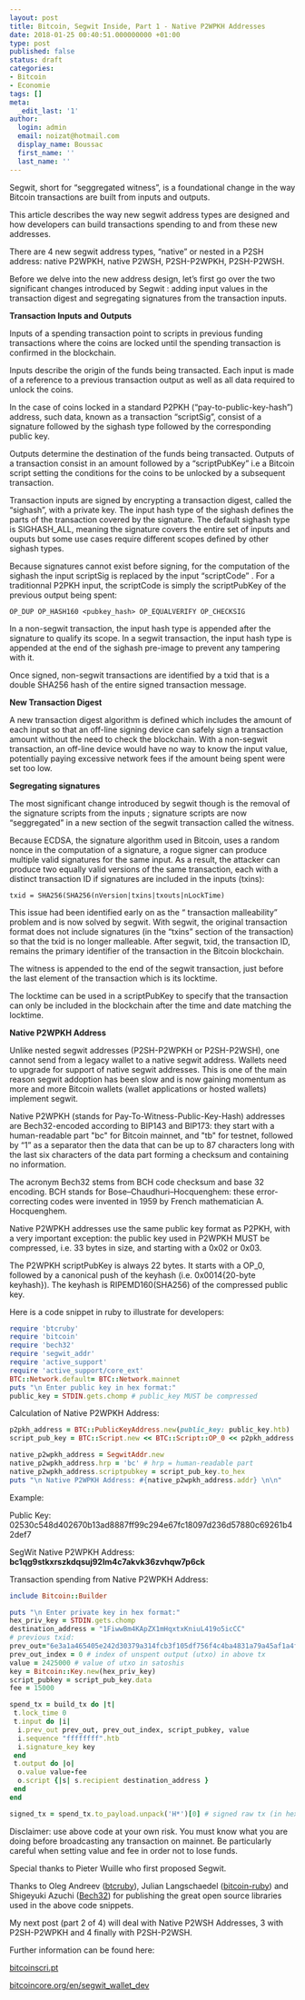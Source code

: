 ```yaml
---
layout: post
title: Bitcoin, Segwit Inside, Part 1 - Native P2WPKH Addresses
date: 2018-01-25 00:40:51.000000000 +01:00
type: post
published: false
status: draft
categories:
- Bitcoin
- Economie
tags: []
meta:
  _edit_last: '1'
author:
  login: admin
  email: noizat@hotmail.com
  display_name: Boussac
  first_name: ''
  last_name: ''
---
```

Segwit, short for “seggregated witness”, is a foundational change in the way Bitcoin transactions  are built from inputs and outputs.

This article describes the way new segwit address types are designed and how developers can build transactions spending to and from these new addresses.

There are 4 new segwit address types, “native” or nested in a P2SH address: native P2WPKH, native P2WSH, P2SH-P2WPKH, P2SH-P2WSH.

Before we delve into the new address design, let’s first go over the two significant changes introduced by Segwit : adding input values in the transaction digest and segregating signatures from the transaction inputs.


**Transaction Inputs and Outputs**

Inputs of a spending transaction point to scripts in previous funding transactions where the coins are locked until the spending transaction is confirmed in the blockchain. 

Inputs describe the origin of the funds being transacted. Each input is made of a reference to a previous transaction output as well as all data required to unlock the coins.

In the case of coins locked in a standard P2PKH (“pay-to-public-key-hash”) address, such data, known as a transaction “scriptSig”, consist of a signature followed by the sighash type followed by the corresponding public key.

Outputs determine the destination of the funds being transacted.
Outputs of a transaction consist in an amount followed by a “scriptPubKey” i.e a Bitcoin script setting the conditions for the coins to be unlocked by a subsequent transaction.

Transaction inputs are signed by encrypting a transaction digest, called the “sighash”, with a private key. 
The input hash type of the sighash defines the parts of the transaction covered by the signature.
The default sighash type is SIGHASH_ALL, meaning the signature covers the entire set of inputs and ouputs but some use cases require different scopes defined by other sighash types.

Because signatures cannot exist before signing, for the computation of the sighash the input scriptSig is replaced by the input “scriptCode” . 
For a traditionnal P2PKH input, the scriptCode is simply the scriptPubKey of the previous output being spent:

`OP_DUP OP_HASH160 <pubkey_hash> OP_EQUALVERIFY OP_CHECKSIG`

In a non-segwit transaction, the input hash type is appended after the signature to qualify its scope.
In a segwit transaction, the input hash type is appended at the end of the sighash pre-image to prevent any tampering with it.

Once signed, non-segwit transactions are identified by a txid that is a double SHA256 hash of the entire signed transaction message. 


**New Transaction Digest**

A new transaction digest algorithm is defined which includes the amount of each input so that an off-line signing device can safely sign a transaction amount without the need to check the blockchain. 
With a non-segwit transaction, an off-line device would have no way to know the input value, potentially paying excessive network fees if the amount being spent were set too low.


**Segregating signatures**

The most significant change introduced by segwit though is the removal of the signature scripts from the inputs ; signature scripts are now “seggregated” in a new section of the segwit transaction called the witness.


Because ECDSA, the signature algorithm used in Bitcoin, uses a random nonce in the  computation of a signature, a rogue signer can produce multiple valid signatures for the same input.
As a result, the attacker can produce two equally valid versions of the same transaction, each with a distinct transaction ID if signatures are included in the inputs (txins):

`txid = SHA256(SHA256(nVersion|txins|txouts|nLockTime)`

This issue had been identified early on as the “ transaction malleability” problem and is now solved by segwit.
With segwit, the original transaction format does not include signatures (in the “txins” section of the transaction) so that the txid is no longer malleable.
After segwit, txid, the transaction ID, remains the primary identifier of the transaction in the Bitcoin blockchain.

The witness is appended to the end of the segwit transaction, just before the last element of the transaction which is its locktime.

The locktime can be used in a scriptPubKey to specify that the transaction can only be included in the blockchain after the time and date matching the locktime.


**Native P2WPKH Address**

Unlike nested segwit addresses (P2SH-P2WPKH or P2SH-P2WSH), one cannot send from a legacy wallet to a native segwit address. Wallets need to upgrade for support of native segwit addresses. This is one of the main reason segwit addoption has been slow and is now gaining momentum as more and more Bitcoin wallets (wallet applications or hosted wallets) implement segwit.

Native P2WPKH (stands for Pay-To-Witness-Public-Key-Hash) addresses are Bech32-encoded according to BIP143 and BIP173: they start with a human-readable part "bc" for Bitcoin mainnet, and "tb" for testnet, followed by “1” as a separator then the data that can be up to 87 characters long with the last six characters of the data part forming a checksum and containing no information.

The acronym Bech32 stems from BCH code checksum and base 32 encoding. BCH stands for Bose–Chaudhuri–Hocquenghem: these error-correcting codes were invented in 1959 by French mathematician A. Hocquenghem. 

Native P2WPKH addresses use the same public key format as P2PKH, with a very important exception: the public key used in P2WPKH MUST be compressed, i.e. 33 bytes in size, and starting with a 0x02 or 0x03.

The P2WPKH scriptPubKey is always 22 bytes. 
It starts with a OP_0, followed by a canonical push of the keyhash (i.e. 0x0014{20-byte keyhash}).
The keyhash is RIPEMD160(SHA256) of the compressed public key.

Here is a code snippet in ruby to illustrate for developers:

```ruby
require 'btcruby'
require 'bitcoin'
require 'bech32'
require 'segwit_addr'
require 'active_support'
require 'active_support/core_ext'
BTC::Network.default= BTC::Network.mainnet
puts "\n Enter public key in hex format:"
public_key = STDIN.gets.chomp # public_key MUST be compressed
```
Calculation of Native P2WPKH Address:

```ruby
p2pkh_address = BTC::PublicKeyAddress.new(public_key: public_key.htb)
script_pub_key = BTC::Script.new << BTC::Script::OP_0 << p2pkh_address.hash

native_p2wpkh_address = SegwitAddr.new
native_p2wpkh_address.hrp = 'bc' # hrp = human-readable part
native_p2wpkh_address.scriptpubkey = script_pub_key.to_hex
puts "\n Native P2WPKH Address: #{native_p2wpkh_address.addr} \n\n"
```

Example:

Public Key: 02530c548d402670b13ad8887ff99c294e67fc18097d236d57880c69261b42def7

SegWit Native P2WPKH Address: **bc1qg9stkxrszkdqsuj92lm4c7akvk36zvhqw7p6ck**

Transaction spending from Native P2WPKH Address:

```ruby
include Bitcoin::Builder

puts "\n Enter private key in hex format:"
hex_priv_key = STDIN.gets.chomp
destination_address = "1FiwwBm4KApZX1mHqxtxKniuL419o5icCC"
# previous txid:
prev_out="6e3a1a465405e242d30379a314fcb3f105df756f4c4ba4831a79a45af1a4f2cd"
prev_out_index = 0 # index of unspent output (utxo) in above tx
value = 2425000 # value of utxo in satoshis
key = Bitcoin::Key.new(hex_priv_key)
script_pubkey = script_pub_key.data
fee = 15000

spend_tx = build_tx do |t|
 t.lock_time 0
 t.input do |i|
  i.prev_out prev_out, prev_out_index, script_pubkey, value
  i.sequence "ffffffff".htb
  i.signature_key key
 end  
 t.output do |o|
  o.value value-fee
  o.script {|s| s.recipient destination_address }
 end
end

signed_tx = spend_tx.to_payload.unpack('H*')[0] # signed raw tx (in hex)
```

Disclaimer: use above code at your own risk. You must know what you are doing before broadcasting any transaction on mainnet. Be particularly careful when setting value and fee in order not to lose funds.

Special thanks to Pieter Wuille who first proposed Segwit.

Thanks to Oleg Andreev ([btcruby](https://github.com/oleganza/btcruby)), Julian Langschaedel ([bitcoin-ruby](https://github.com/lian/bitcoin-ruby)) and Shigeyuki Azuchi ([Bech32](https://github.com/azuchi/bech32rb/tree/master/lib)) for publishing the great open source libraries used in the above code snippets.

My next post (part 2 of 4) will deal with Native P2WSH Addresses, 3 with P2SH-P2WPKH and 4 finally with P2SH-P2WSH.

Further information can be found here:

[bitcoinscri.pt](http://bitcoinscri.pt)

[bitcoincore.org/en/segwit_wallet_dev](https://bitcoincore.org/en/segwit_wallet_dev/)
